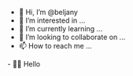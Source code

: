 - 👋 Hi, I’m @beljany
- 👀 I’m interested in ...
- 🌱 I’m currently learning ...
- 💞️ I’m looking to collaborate on ...
- 📫 How to reach me ...

<!---
beljany/beljany is a ✨ special ✨ repository because its `README.md` (this file) appears on your GitHub profile.
You can click the Preview link to take a look at your changes.
---> - ✌🏻 Hello 

